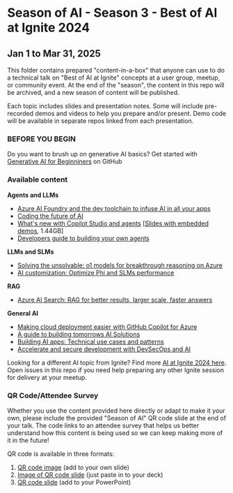 # Season of AI - Season 3 - Best of AI at Ignite 2024

## Jan 1 to Mar 31, 2025

This folder contains prepared "content-in-a-box" that anyone can use to do a technical talk on "Best of AI at Ignite" concepts at a user group, meetup, or community event. At the end of the "season", the content in this repo will be archived, and a new season of content will be published.

Each topic includes slides and presentation notes. Some will include pre-recorded demos and videos to help you prepare and/or present. Demo code will be available in separate repos linked from each presentation.

### BEFORE YOU BEGIN

Do you want to brush up on generative AI basics? Get started with [Generative AI for Beginniners](https://microsoft.github.io/generative-ai-for-beginners/) on GitHub

### Available content

**Agents and LLMs**
- [Azure AI Foundry and the dev toolchain to infuse AI in all your apps](./azure-ai-foundry-dev-toolchain.md)
- [Coding the future of AI](https://ignite.microsoft.com/en-US/sessions/BRK115)
- [What's new with Copilot Studio and agents](https://ignite.microsoft.com/en-US/sessions/BRK165) [[Slides with embedded demos](https://github.com/microsoft/community-content/blob/main/SeasonOfAI-S3-BestOfIgnite/What.s.new.with.Copilot.Studio.and.Agents_Ignite.2024_with.Demos.pptx), 1.44GB]
- [Developers guide to building your own agents](https://ignite.microsoft.com/en-US/sessions/BRK167)
  
**LLMs and SLMs**
- [Solving the unsolvable: o1 models for breakthrough reasoning on Azure](https://ignite.microsoft.com/en-US/sessions/BRK110)
- [AI customization: Optimize Phi and SLMs performance](https://ignite.microsoft.com/en-US/sessions/BRK114)

**RAG**
- [Azure AI Search: RAG for better results, larger scale, faster answers](https://ignite.microsoft.com/en-US/sessions/BRK105)

**General AI**
- [Making cloud deployment easier with GitHub Copilot for Azure](https://ignite.microsoft.com/en-US/sessions/LAB412)
- [A guide to building tomorrows AI Solutions](https://ignite.microsoft.com/en-US/sessions/BRK132)
- [Building AI apps: Technical use cases and patterns](https://ignite.microsoft.com/en-US/sessions/BRK142)
- [Accelerate and secure development with DevSecOps and AI](https://ignite.microsoft.com/en-US/sessions/BRK140)


Looking for a different AI topic from Ignite? Find more [AI at Ignite 2024 here](https://github.com/Azure/azure-ai-at-ignite). Open issues in this repo if you need help preparing any other Ignite session for delivery at your meetup.

### QR Code/Attendee Survey

Whether you use the content provided here directly or adapt to make it your own, please include the provided "Season of AI" QR code slide at the end of your talk. The code links to an attendee survey that helps us better understand how this content is being used so we can keep making more of it in the future!

QR code is available in three formats:

1. [QR code image](SeasonOfAI-AttendeeSurvey-QR.png) (add to your own slide)
2. [Image of QR code slide](SeasonOfAI-AttendeeSurveyQR-Slide.png) (just paste in to your deck)
3. [QR code slide](SeasonOfAI-AttendeeSurveyQR-Slide.pptx) (add to your PowerPoint)
